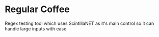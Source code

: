 # Regular Coffee
Regex testing tool which uses ScintillaNET as it's main control so it can handle large inputs with ease
